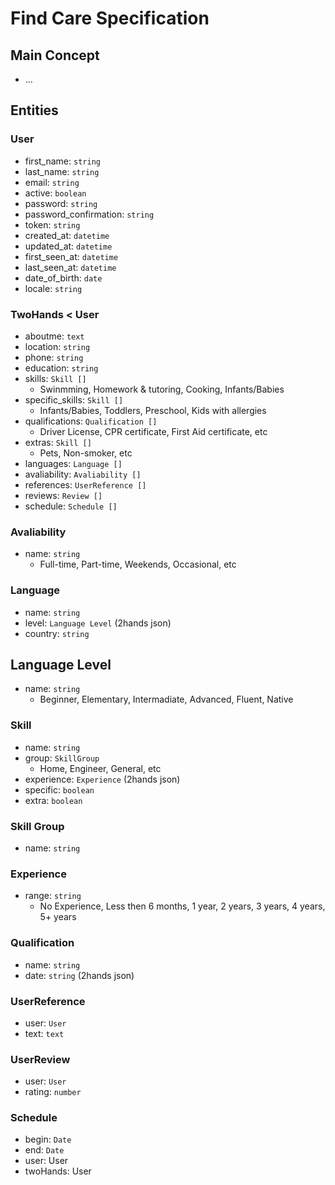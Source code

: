 # Find Care Specification

## Main Concept

- ...

## Entities

### User

- first_name: ```string```
- last_name: ```string```
- email: ```string```
- active: ```boolean```
- password: ```string```
- password_confirmation: ```string```
- token: ```string```
- created_at: ```datetime```
- updated_at: ```datetime```
- first_seen_at: ```datetime```
- last_seen_at: ```datetime```
- date_of_birth: ```date```
- locale: ```string```

### TwoHands < User

- aboutme: ```text```
- location: ```string```
- phone: ```string```
- education: ```string```
- skills: ```Skill []```
  - Swinmming, Homework & tutoring, Cooking, Infants/Babies
- specific_skills: ```Skill []```
  - Infants/Babies, Toddlers, Preschool, Kids with allergies
- qualifications: ```Qualification []```
  - Driver License, CPR certificate, First Aid certificate, etc
- extras: ```Skill []```
  - Pets, Non-smoker, etc
- languages: ```Language []```
- avaliability: ```Avaliability []```
- references: ```UserReference []```
- reviews: ```Review []```
- schedule: ```Schedule []```

### Avaliability

- name: ```string```
  - Full-time, Part-time, Weekends, Occasional, etc

### Language

- name: ```string```
- level: ```Language Level``` (2hands json)
- country: ```string```

## Language Level

- name: ```string```
  - Beginner, Elementary, Intermadiate, Advanced, Fluent, Native

### Skill

- name: ```string```
- group: ```SkillGroup```
  - Home, Engineer, General, etc
- experience: ```Experience``` (2hands json)
- specific: ```boolean```
- extra: ```boolean```

### Skill Group

- name: ```string```

### Experience

- range: ```string```
  - No Experience, Less then 6 months, 1 year, 2 years, 3 years, 4 years, 5+ years

### Qualification

- name: ```string```
- date: ```string``` (2hands json)

### UserReference

- user: ```User```
- text: ```text```

### UserReview

- user: ```User```
- rating: ```number```

### Schedule

- begin: ```Date```
- end: ```Date```
- user: User
- twoHands: User